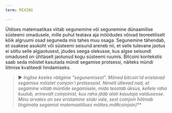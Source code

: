 ```yaml
---
term: MIXING

---
```

Üldises matemaatikas viitab segunemine või segunemine dünaamilise süsteemi omadusele, mille puhul teatava aja möödudes võivad teoreetiliselt kõik algruumi osad seguneda mis tahes muu osaga. Segunemine tähendab, et osakese asukoht või süsteemi seisund areneb nii, et selle tulevane jaotus ei sõltu selle algjaotusest, jõudes seega olekusse, kus algse seisundi omadused on ühtlaselt jaotunud kogu süsteemi ruumis. Bitcoini kontekstis saab seda mõistet kasutada mündi segamise protsessi, näiteks mündi liitmise kvaliteedi hindamiseks.

> ► *Inglise keeles räägime "segunemisest". Mõned bitcoin'id eristavad segamise mõistet coinjoin'i protsessist. Nimelt ütlevad nad, et segamine viitab müntide segamisele, mida teostab üksus, kellele raha kuulub, erinevalt coinjoinist, kus raha jääb alati kasutaja valdusesse. Minu arvates on see eristamine siiski vale, sest coinjoin hõlmab tingimata segamist matemaatilises mõttes.md#coinjoin)***